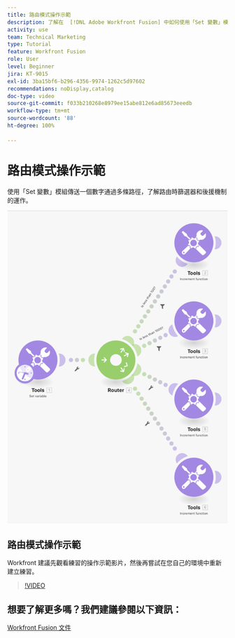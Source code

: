 ```yaml
---
title: 路由模式操作示範
description: 了解在  [!DNL Adobe Workfront Fusion] 中如何使用「Set 變數」模組傳送一個數字通過多條路徑，並查看篩選器和後援的運作方式。
activity: use
team: Technical Marketing
type: Tutorial
feature: Workfront Fusion
role: User
level: Beginner
jira: KT-9015
exl-id: 3ba15bf6-b296-4356-9974-1262c5d97602
recommendations: noDisplay,catalog
doc-type: video
source-git-commit: f033b210268e8979ee15abe812e6ad85673eeedb
workflow-type: tm+mt
source-wordcount: '88'
ht-degree: 100%

---
```


# 路由模式操作示範

使用「Set 變數」模組傳送一個數字通過多條路徑，了解路由時篩選器和後援機制的運作。

![影像顯示 Fusion 情境](assets/universal-connectors-and-routing-7.png)

## 路由模式操作示範

Workfront 建議先觀看練習的操作示範影片，然後再嘗試在您自己的環境中重新建立練習。

>[!VIDEO](https://video.tv.adobe.com/v/335274/?quality=12&learn=on)


## 想要了解更多嗎？我們建議參閱以下資訊：

[Workfront Fusion 文件](https://experienceleague.adobe.com/docs/workfront/using/adobe-workfront-fusion/workfront-fusion-2.html?lang=zh-Hant)
